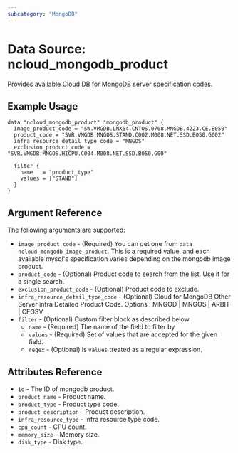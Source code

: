 ```yaml
---
subcategory: "MongoDB"
---
```



# Data Source: ncloud_mongodb_product

Provides available Cloud DB for MongoDB server specification codes.

## Example Usage

```hcl
data "ncloud_mongodb_product" "mongodb_product" {
  image_product_code = "SW.VMGDB.LNX64.CNTOS.0708.MNGDB.4223.CE.B050"
  product_code = "SVR.VMGDB.MNGOS.STAND.C002.M008.NET.SSD.B050.G002"
  infra_resource_detail_type_code = "MNGOS"
  exclusion_product_code = "SVR.VMGDB.MNGOS.HICPU.C004.M008.NET.SSD.B050.G00"
  
  filter {
    name   = "product_type"
    values = ["STAND"]
  }
}
```

## Argument Reference

The following arguments are supported:

* `image_product_code` - (Required) You can get one from `data ncloud_mongodb_image_product`. This is a required value, and each available mysql's specification varies depending on the mongodb image product.
* `product_code` - (Optional) Product code to search from the list. Use it for a single search.
* `exclusion_product_code` - (Optional) Product code to exclude.
* `infra_resource_detail_type_code` - (Optional) Cloud for MongoDB Other Server infra Detailed Product Code. Options : MNGOD | MNGOS | ARBIT | CFGSV
* `filter` - (Optional) Custom filter block as described below.
    * `name` - (Required) The name of the field to filter by
    * `values` - (Required) Set of values that are accepted for the given field.
    * `regex` - (Optional) is `values` treated as a regular expression.

## Attributes Reference

* `id` - The ID of mongodb product.
* `product_name` - Product name.
* `product_type` - Product type code.
* `product_description` - Product description.
* `infra_resource_type` - Infra resource type code.
* `cpu_count` - CPU count.
* `memory_size` - Memory size.
* `disk_type` - Disk type.